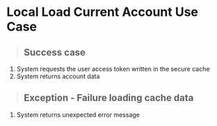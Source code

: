# Local Load Current Account Use Case

> ## Success case
1. System requests the user access token written in the secure cache
2. System returns account data

> ## Exception - Failure loading cache data
1. System returns unexpected error message